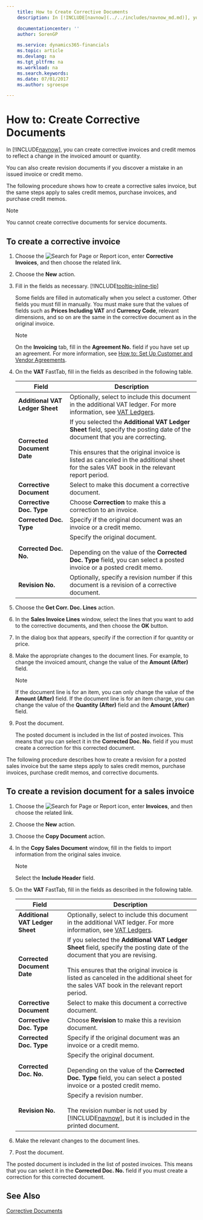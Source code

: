 ```yaml
---
    title: How to Create Corrective Documents
    description: In [!INCLUDE[navnow](../../includes/navnow_md.md)], you can create corrective invoices and credit memos to reflect a change in the invoiced amount or quantity.

    documentationcenter: ''
    author: SorenGP

    ms.service: dynamics365-financials
    ms.topic: article
    ms.devlang: na
    ms.tgt_pltfrm: na
    ms.workload: na
    ms.search.keywords:
    ms.date: 07/01/2017
    ms.author: sgroespe

---
```

# How to: Create Corrective Documents
In [!INCLUDE[navnow](../../includes/navnow_md.md)], you can create corrective invoices and credit memos to reflect a change in the invoiced amount or quantity.  

 You can also create revision documents if you discover a mistake in an issued invoice or credit memo.  

 The following procedure shows how to create a corrective sales invoice, but the same steps apply to sales credit memos, purchase invoices, and purchase credit memos.  

> [!NOTE]  
>  You cannot create corrective documents for service documents.  

## To create a corrective invoice  

1. Choose the ![Search for Page or Report](../../media/ui-search/search_small.png "Search for Page or Report icon") icon, enter **Corrective Invoices**, and then choose the related link.  
2. Choose the **New** action.
3. Fill in the fields as necessary. [!INCLUDE[tooltip-inline-tip](../../includes/tooltip-inline-tip_md.md)]

    Some fields are filled in automatically when you select a customer. Other fields you must fill in manually. You must make sure that the values of fields such as **Prices Including VAT** and **Currency Code**, relevant dimensions, and so on are the same in the corrective document as in the original invoice.  

    > [!NOTE]  
    >  On the **Invoicing** tab, fill in the **Agreement No.** field if you have set up an agreement. For more information, see [How to: Set Up Customer and Vendor Agreements](how-to-set-up-customer-and-vendor-agreements.md).  

3.  On the **VAT** FastTab, fill in the fields as described in the following table.  

    |Field|Description|  
    |---------------------------------|---------------------------------------|  
    |**Additional VAT Ledger Sheet**|Optionally, select to include this document in the additional VAT ledger. For more information, see [VAT Ledgers](vat-ledgers.md).|  
    |**Corrected Document Date**|If you selected the **Additional VAT Ledger Sheet** field, specify the posting date of the document that you are correcting.<br /><br /> This ensures that the original invoice is listed as canceled in the additional sheet for the sales VAT book in the relevant report period.|  
    |**Corrective Document**|Select to make this document a corrective document.|  
    |**Corrective Doc. Type**|Choose **Correction** to make this a correction to an invoice.|  
    |**Corrected Doc. Type**|Specify if the original document was an invoice or a credit memo.|  
    |**Corrected Doc. No.**|Specify the original document.<br /><br /> Depending on the value of the **Corrected Doc. Type** field, you can select a posted invoice or a posted credit memo.|  
    |**Revision No.**|Optionally, specify a revision number if this document is a revision of a corrective document.|  

4. Choose the **Get Corr. Doc. Lines** action.  
5.  In the **Sales Invoice Lines** window, select the lines that you want to add to the corrective documents, and then choose the **OK** button.  
6.  In the dialog box that appears, specify if the correction if for quantity or price.  
7.  Make the appropriate changes to the document lines. For example, to change the invoiced amount, change the value of the **Amount (After)** field.  

    > [!NOTE]  
    >  If the document line is for an item, you can only change the value of the **Amount (After)** field. If the document line is for an item charge, you can change the value of the **Quantity (After)** field and the **Amount (After)** field.  

8.  Post the document.  

    The posted document is included in the list of posted invoices. This means that you can select it in the **Corrected Doc. No.** field if you must create a correction for this corrected document.  

The following procedure describes how to create a revision for a posted sales invoice but the same steps apply to sales credit memos, purchase invoices, purchase credit memos, and corrective documents.  

## To create a revision document for a sales invoice  

1.  Choose the ![Search for Page or Report](../../media/ui-search/search_small.png "Search for Page or Report icon") icon, enter **Invoices**, and then choose the related link.  
2.  Choose the **New** action.
3.  Choose the **Copy Document** action.  
4.  In the **Copy Sales Document** window, fill in the fields to import information from the original sales invoice.  

    > [!NOTE]  
    >  Select the **Include Header** field.  

5.  On the **VAT** FastTab, fill in the fields as described in the following table.  

    |Field|Description|  
    |---------------------------------|---------------------------------------|  
    |**Additional VAT Ledger Sheet**|Optionally, select to include this document in the additional VAT ledger. For more information, see [VAT Ledgers](vat-ledgers.md).|  
    |**Corrected Document Date**|If you selected the **Additional VAT Ledger Sheet** field, specify the posting date of the document that you are revising.<br /><br /> This ensures that the original invoice is listed as canceled in the additional sheet for the sales VAT book in the relevant report period.|  
    |**Corrective Document**|Select to make this document a corrective document.|  
    |**Corrective Doc. Type**|Choose **Revision** to make this a revision document.|  
    |**Corrected Doc. Type**|Specify if the original document was an invoice or a credit memo.|  
    |**Corrected Doc. No.**|Specify the original document.<br /><br /> Depending on the value of the **Corrected Doc. Type** field, you can select a posted invoice or a posted credit memo.|  
    |**Revision No.**|Specify a revision number.<br /><br /> The revision number is not used by [!INCLUDE[navnow](../../includes/navnow_md.md)], but it is included in the printed document.|  

6.  Make the relevant changes to the document lines.  
7.  Post the document.  

The posted document is included in the list of posted invoices. This means that you can select it in the **Corrected Doc. No.** field if you must create a correction for this corrected document.  

## See Also  
 [Corrective Documents](corrective-documents.md)
